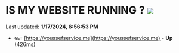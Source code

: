 # IS MY WEBSITE RUNNING ? [![](https://img.shields.io/static/v1?label=Sponsor&message=%E2%9D%A4&logo=GitHub&color=%23fe8e86)](https://github.com/sponsors/<username>)

Last updated: **1/17/2024, 6:56:53 PM**

- `GET` [https://youssefservice.me](https://youssefservice.me) - **Up** (426ms)
